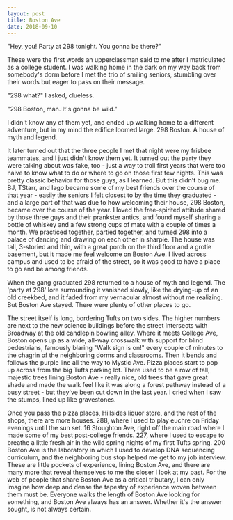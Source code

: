 ```yaml
---
layout: post
title: Boston Ave
date: 2018-09-10
---
```


"Hey, you! Party at 298 tonight. You gonna be there?"

These were the first words an upperclassman said to me after I matriculated as a college student. I was walking home in the dark on my way back from somebody's dorm before I met the trio of smiling seniors, stumbling over their words but eager to pass on their message.

"298 what?" I asked, clueless.

"298 Boston, man. It's gonna be wild."

I didn't know any of them yet, and ended up walking home to a different adventure, but in my mind the edifice loomed large. 298 Boston. A house of myth and legend.

It later turned out that the three people I met that night were my frisbee teammates, and I just didn't know them yet. It turned out the party they were talking about was fake, too - just a way to troll first years that were too naive to know what to do or where to go on those first few nights. This was pretty classic behavior for those guys, as I learned. But this didn't bug me. BJ, TStarr, and Iago became some of my best friends over the course of that year - easily the seniors I felt closest to by the time they graduated - and a large part of that was due to how welcoming their house, 298 Boston, became over the course of the year. I loved the free-spirited attitude shared by those three guys and their prankster antics, and found myself sharing a bottle of whiskey and a few strong cups of mate with a couple of times a month. We practiced together, partied together, and turned 298 into a palace of dancing and drawing on each other in sharpie. The house was tall, 3-storied and thin, with a great porch on the third floor and a grotie basement, but it made me feel welcome on Boston Ave. I lived across campus and used to be afraid of the street, so it was good to have a place to go and be among friends. 

When the gang graduated 298 returned to a house of myth and legend. The 'party at 298' lore surrounding it vanished slowly, like the drying-up of an old creekbed, and it faded from my vernacular almost without me realizing. But Boston Ave stayed. There were plenty of other places to go.

The street itself is long, bordering Tufts on two sides. The higher numbers are next to the new science buildings before the street intersects with Broadway at the old candlepin bowling alley. Where it meets College Ave, Boston opens up as a wide, all-way crosswalk with support for blind pedestrians, famously blaring "Walk sign is on!" every couple of minutes to the chagrin of the neighboring dorms and classrooms. Then it bends and follows the purple line all the way to Mystic Ave. Pizza places start to pop up across from the big Tufts parking lot. There used to be a row of tall, majestic trees lining Boston Ave - really nice, old trees that gave great shade and made the walk feel like it was along a forest pathway instead of a busy street - but they've been cut down in the last year. I cried when I saw the stumps, lined up like gravestones. 

Once you pass the pizza places, Hillsides liquor store, and the rest of the shops, there are more houses. 288, where I used to play euchre on Friday evenings until the sun set. 16 Stoughton Ave, right off the main road where I made some of my best post-college friends. 227, where I used to escape to breathe a little fresh air in the wild spring nights of my first Tufts spring. 200 Boston Ave is the laboratory in which I used to develop DNA sequencing curriculum, and the neighboring bus stop helped me get to my job interview. These are little pockets of experience, lining Boston Ave, and there are many more that reveal themselves to me the closer I look at my past. For the web of people that share Boston Ave as a critical tributary, I can only imagine how deep and dense the tapestry of experience woven between them must be. Everyone walks the length of Boston Ave looking for something, and Boston Ave always has an answer. Whether it's the answer sought, is not always certain.
